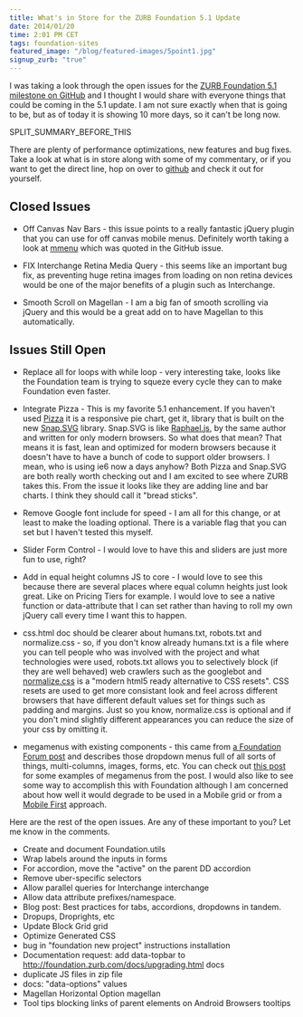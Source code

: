 ```yaml
---
title: What's in Store for the ZURB Foundation 5.1 Update
date: 2014/01/20
time: 2:01 PM CET
tags: foundation-sites
featured_image: "/blog/featured-images/5point1.jpg"
signup_zurb: "true"
---
```


I was taking a look through the open issues for the [ZURB Foundation 5.1 milestone on GitHub](https://github.com/zurb/foundation/issues?milestone=4&page=1) and I thought I would share with everyone things that could be coming in the 5.1 update. I am not sure exactly when that is going to be, but as of today it is showing 10 more days, so it can't be long now.

SPLIT\_SUMMARY\_BEFORE\_THIS

There are plenty of performance optimizations, new features and bug fixes. Take a look at what is in store along with some of my commentary, or if you want to get the direct line, hop on over to [github](https://github.com/zurb/foundation/issues?milestone=4&page=1) and check it out for yourself.

## Closed Issues

* Off Canvas Nav Bars - this issue points to a really fantastic jQuery plugin that you can use for off canvas mobile menus. Definitely worth taking a look at [mmenu](http://mmenu.frebsite.nl) which was quoted in the GitHub issue.

* FIX Interchange Retina Media Query - this seems like an important bug fix, as preventing huge retina images from loading on non retina devices would be one of the major benefits of a plugin such as Interchange.

* Smooth Scroll on Magellan - I am a big fan of smooth scrolling via jQuery and this would be a great add on to have Magellan to this automatically.

## Issues Still Open

* Replace all for loops with while loop - very interesting take, looks like the Foundation team is trying to squeze every cycle they can to make Foundation even faster.

* Integrate Pizza - This is my favorite 5.1 enhancement. If you haven't used [Pizza](http://zurb.com/playground/pizza-pie-charts) it is a responsive pie chart, get it, library that is built on the new [Snap.SVG](http://snapsvg.io/) library. Snap.SVG is like [Raphael.js](http://raphaeljs.com/), by the same author and written for only modern browsers. So what does that mean? That means it is fast, lean and optimized for modern browsers because it doesn't have to have a bunch of code to support older browsers. I mean, who is using ie6 now a days anyhow? Both Pizza and Snap.SVG are both really worth checking out and I am excited to see where ZURB takes this. From the issue it looks like they are adding line and bar charts. I think they should call it "bread sticks".

* Remove Google font include for speed - I am all for this change, or at least to make the loading optional. There is a variable flag that you can set but I haven't tested this myself.

* Slider Form Control - I would love to have this and sliders are just more fun to use, right?

* Add in equal height columns JS to core - I would love to see this because there are several places where equal column heights just look great. Like on Pricing Tiers for example. I would love to see a native function or data-attribute that I can set rather than having to roll my own jQuery call every time I want this to happen.

* css.html doc should be clearer about humans.txt, robots.txt and normalize.css - so, if you don't know already humans.txt is a file where you can tell people who was involved with the project and what technologies were used, robots.txt allows you to selectively block (if they are well behaved) web crawlers such as the googlebot and [normalize.css](http://necolas.github.io/normalize.css/) is a "modern html5 ready alternative to CSS resets". CSS resets are used to get more consistant look and feel across different browsers that have different default values set for things such as padding and margins. Just so you know, normalize.css is optional and if you don't mind slightly different appearances you can reduce the size of your css by omitting it.

* megamenus with existing components - this came from [a Foundation Forum post](http://foundation.zurb.com/forum/posts/232-megamenu) and describes those dropdown menus full of all sorts of things, multi-columns, images, forms, etc. You can check out [this post](http://www.designer-daily.com/mega-drop-down-navigation-menus-12796) for some examples of megamenus from the post. I would also like to see some way to accomplish this with Foundation although I am concerned about how well it would degrade to be used in a Mobile grid or from a [Mobile First](mobile-first-and-why-you-should-care) approach.

Here are the rest of the open issues. Are any of these important to you? Let me know in the comments.

* Create and document Foundation.utils
* Wrap labels around the inputs in forms
* For accordion, move the "active" on the parent DD accordion
* Remove uber-specific selectors
* Allow parallel queries for Interchange interchange
* Allow data attribute prefixes/namespace.
* Blog post: Best practices for tabs, accordions, dropdowns in tandem.
* Dropups, Droprights, etc
* Update Block Grid grid
* Optimize Generated CSS
* bug in "foundation new project" instructions installation
* Documentation request: add data-topbar to http://foundation.zurb.com/docs/upgrading.html docs
* duplicate JS files in zip file
* docs: "data-options" values
* Magellan Horizontal Option magellan
* Tool tips blocking links of parent elements on Android Browsers tooltips

